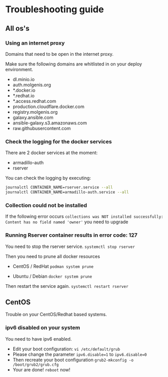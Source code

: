 # Troubleshooting guide

## All os's

### Using an internet proxy
Domains that need to be open in the internet proxy. 

Make sure the following domains are whitlisted in on your deploy environment.

* dl.minio.io
* auth.molgenis.org
* *.docker.io
* *.redhat.io
* *.access.redhat.com
* production.cloudflare.docker.com
* registry.molgenis.org
* galaxy.ansible.com
* ansible-galaxy.s3.amazonaws.com
* raw.githubusercontent.com


### Check the logging for the docker services
There are 2 docker services at the moment:
- armadillo-auth
- rserver

You can check the logging by executing:
```bash
journalctl CONTAINER_NAME=rserver.service --all
journalctl CONTAINER_NAME=armadillo-auth.service --all
```
### Collection could not be installed
If the following error occurs `collections was NOT installed successfully: Content has no field named 'owner'` you need to upgrade 

### Running Rserver container results in error code: 127
You need to stop the rserver service.
`systemctl stop rserver`

Then you need to prune all docker resources
* CentOS / RedHat
  `podman system prune`

* Ubuntu / Debian
  `docker system prune`

Then restart the service again. 
`systemctl restart rserver`

## CentOS
Trouble on your CentOS/Redhat based systems.

### ipv6 disabled on your system
You need to have ipv6 enabled.

* Edit your boot configuration: `vi /etc/default/grub`
* Please change the parameter `ipv6.disable=1` to `ipv6.disable=0`
* Then recreate your boot configuration `grub2-mkconfig -o /boot/grub2/grub.cfg`
* Your are done! `reboot` now!

